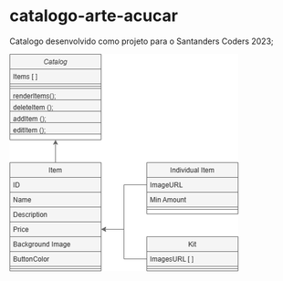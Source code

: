 # catalogo-arte-acucar

Catalogo desenvolvido como projeto para o Santanders Coders 2023;

![Alt text](<Diagrama UML.png>)

